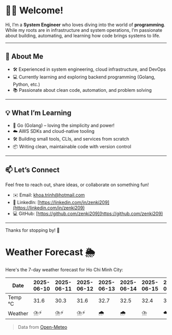 # 👨‍💻 Welcome!

Hi, I’m a **System Engineer** who loves diving into the world of **programming**. While my roots are in infrastructure and system operations, I’m passionate about building, automating, and learning how code brings systems to life.

---

## 🚀 About Me

- 🛠️ Experienced in system engineering, cloud infrastructure, and DevOps
- 💻 Currently learning and exploring backend programming (Golang, Python, etc.)
- 📚 Passionate about clean code, automation, and problem solving

---

## 💡 What I’m Learning

- 🧠 Go (Golang) – loving the simplicity and power!
- ☁️ AWS SDKs and cloud-native tooling
- 🛠️ Building small tools, CLIs, and services from scratch
- 📦 Writing clean, maintainable code with version control

---

## 📫 Let’s Connect

Feel free to reach out, share ideas, or collaborate on something fun!

- ✉️ Email: khoa.trinh@hotmail.com
- 🔗 LinkedIn: [https://linkedin.com/in/zenki209](https://linkedin.com/in/zenki209)  
- 💻 GitHub: [https://github.com/zenki209](https://github.com/zenki209)

---

Thanks for stopping by! 🌱


# Weather Forecast 🌦️

Here's the 7-day weather forecast for Ho Chi Minh City:

| Date     | 2025-06-10 | 2025-06-11 | 2025-06-12 | 2025-06-13 | 2025-06-14 | 2025-06-15 | 2025-06-16 |
| -------- | ---------- | ---------- | ---------- | ---------- | ---------- | ---------- | ---------- |
| Temp °C  | 31.6       | 30.3       | 31.6       | 32.7       | 32.5       | 32.4       | 32.7       |
| Weather  | ⛈️⚡        | ⛈️⚡        | ⛈️⚡        | 🌧️         | 🌧️         | ⛈️         | ☁️         |


> Data from [Open-Meteo](https://open-meteo.com)